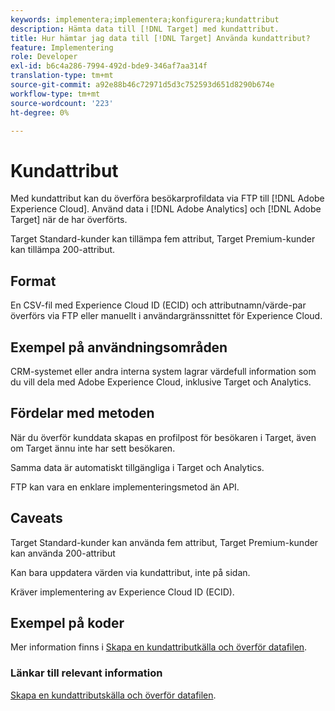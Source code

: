 ```yaml
---
keywords: implementera;implementera;konfigurera;kundattribut
description: Hämta data till [!DNL Target] med kundattribut.
title: Hur hämtar jag data till [!DNL Target] Använda kundattribut?
feature: Implementering
role: Developer
exl-id: b6c4a286-7994-492d-bde9-346af7aa314f
translation-type: tm+mt
source-git-commit: a92e88b46c72971d5d3c752593d651d8290b674e
workflow-type: tm+mt
source-wordcount: '223'
ht-degree: 0%

---
```


# Kundattribut

Med kundattribut kan du överföra besökarprofildata via FTP till [!DNL Adobe Experience Cloud]. Använd data i [!DNL Adobe Analytics] och [!DNL Adobe Target] när de har överförts.

Target Standard-kunder kan tillämpa fem attribut, Target Premium-kunder kan tillämpa 200-attribut.

## Format

En CSV-fil med Experience Cloud ID (ECID) och attributnamn/värde-par överförs via FTP eller manuellt i användargränssnittet för Experience Cloud.

## Exempel på användningsområden

CRM-systemet eller andra interna system lagrar värdefull information som du vill dela med Adobe Experience Cloud, inklusive Target och Analytics.

## Fördelar med metoden

När du överför kunddata skapas en profilpost för besökaren i Target, även om Target ännu inte har sett besökaren.

Samma data är automatiskt tillgängliga i Target och Analytics.

FTP kan vara en enklare implementeringsmetod än API.

## Caveats

Target Standard-kunder kan använda fem attribut, Target Premium-kunder kan använda 200-attribut

Kan bara uppdatera värden via kundattribut, inte på sidan.

Kräver implementering av Experience Cloud ID (ECID).

## Exempel på koder

Mer information finns i [Skapa en kundattributkälla och överför datafilen](https://experienceleague.adobe.com/docs/core-services/interface/customer-attributes/t-crs-usecase.html).

### Länkar till relevant information

[Skapa en kundattributskälla och överför datafilen](https://experienceleague.adobe.com/docs/core-services/interface/customer-attributes/t-crs-usecase.html).
